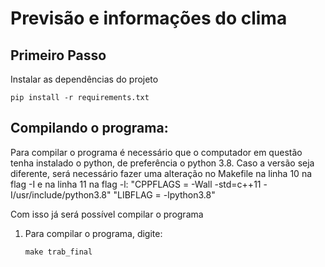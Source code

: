 # Previsão e informações do clima

## Primeiro Passo
Instalar as dependências do projeto

```
pip install -r requirements.txt
```

## Compilando o programa:

Para compilar o programa é necessário que o computador em questão tenha instalado o python, de preferência o python 3.8.
Caso a versão seja diferente, será necessário fazer uma alteração no Makefile na linha 10 na flag -I e na linha 11 na flag -l:
    "CPPFLAGS = -Wall -std=c++11 -I/usr/include/python3.8"
    "LIBFLAG = -lpython3.8"

Com isso já será possível compilar o programa


1) Para compilar o programa, digite:
    ```
    make trab_final
    ```